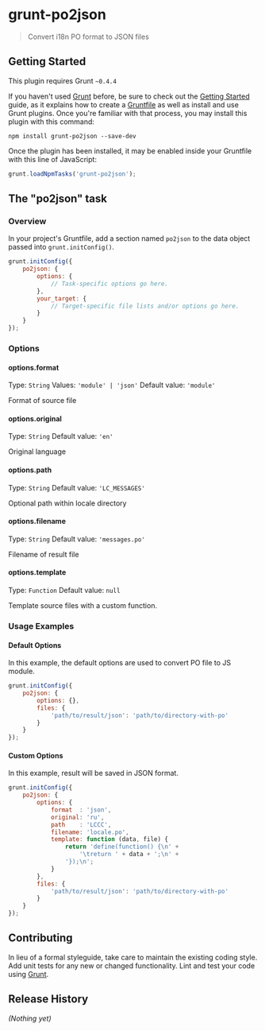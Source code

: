 # grunt-po2json

> Convert i18n PO format to JSON files

## Getting Started
This plugin requires Grunt `~0.4.4`

If you haven't used [Grunt](http://gruntjs.com/) before, be sure to check out the [Getting Started](http://gruntjs.com/getting-started) guide, as it explains how to create a [Gruntfile](http://gruntjs.com/sample-gruntfile) as well as install and use Grunt plugins. Once you're familiar with that process, you may install this plugin with this command:

```shell
npm install grunt-po2json --save-dev
```

Once the plugin has been installed, it may be enabled inside your Gruntfile with this line of JavaScript:

```js
grunt.loadNpmTasks('grunt-po2json');
```

## The "po2json" task

### Overview
In your project's Gruntfile, add a section named `po2json` to the data object passed into `grunt.initConfig()`.

```js
grunt.initConfig({
	po2json: {
		options: {
			// Task-specific options go here.
		},
		your_target: {
			// Target-specific file lists and/or options go here.
		}
	}
});
```

### Options

#### options.format
Type: `String`
Values: `'module' | 'json'`
Default value: `'module'`

Format of source file

#### options.original
Type: `String`
Default value: `'en'`

Original language

#### options.path
Type: `String`
Default value: `'LC_MESSAGES'`

Optional path within locale directory

#### options.filename
Type: `String`
Default value: `'messages.po'`

Filename of result file

#### options.template
Type: `Function`
Default value: `null`

Template source files with a custom function.

### Usage Examples

#### Default Options
In this example, the default options are used to convert PO file to JS module.

```js
grunt.initConfig({
	po2json: {
		options: {},
		files: {
			'path/to/result/json': 'path/to/directory-with-po'
		}
	}
});
```

#### Custom Options
In this example, result will be saved in JSON format.

```js
grunt.initConfig({
	po2json: {
		options: {
			format  : 'json',
			original: 'ru',
			path    : 'LCCC',
			filename: 'locale.po',
			template: function (data, file) {
				return 'define(function() {\n' +
					'\treturn ' + data + ';\n' +
				'});\n';
			}
		},
		files: {
			'path/to/result/json': 'path/to/directory-with-po'
		}
	}
});
```

## Contributing
In lieu of a formal styleguide, take care to maintain the existing coding style. Add unit tests for any new or changed functionality. Lint and test your code using [Grunt](http://gruntjs.com/).

## Release History
_(Nothing yet)_
